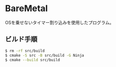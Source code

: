 # BareMetal
OSを乗せないタイマー割り込みを使用したプログラム。<br>

## ビルド手順
```sh
$ rm -rf src/build
$ cmake -S src -B src/build -G Ninja
$ cmake --build src/build
```